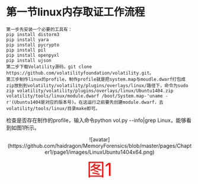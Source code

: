 # 第一节linux内存取证工作流程
	第一步先安装一个必要的工具有：
	pip install distorm3
	pip install yara
	pip install pycrypto
	pip install pil
	pip install openpyxl
	pip install ujson
	第二步下载Volatility源码，git clone https://github.com/volatilityfoundation/volatility.git。
	第三步制作linux的profile，制作profile就是把system.map与moudle.dwarf打包成zip放到到volatility/volatility/plugins/overlays/linux/路径下，命令为sudo zip volatility/volatility/plugins/overlays/linux/Ubuntu1404.zip volatility/tools/linux/module.dwarf /boot/System.map-'uname -r'(Ubuntu1404是对应的版本号)。在这运行之前要先创建module.dwarf，去volatility/tools/linux/目录make即可。
检查是否存在制作的profile，输入命令python vol.py --info|grep Linux，能够看到如图1所示。
<div align=center>
![avatar](https://github.com/haidragon/MemoryForensics/blob/master/pages/Chapter1/page1/images/LinuxUbuntu1404x64.png)
</div>
<center><font color=red size=72>图1</font></center>

